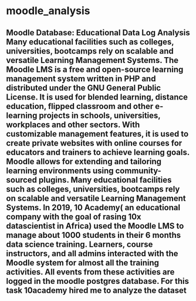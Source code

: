 # moodle_analysis
## Moodle Database: Educational Data Log Analysis Many educational facilities such as colleges, universities, bootcamps rely on scalable and versatile Learning Management Systems.  The Moodle LMS  is a free and open-source learning management system written in PHP and distributed under the GNU General Public License. It is used for blended learning, distance education, flipped classroom and other e-learning projects in schools, universities, workplaces and other sectors. With customizable management features, it is used to create private websites with online courses for educators and trainers to achieve learning goals. Moodle allows for extending and tailoring learning environments using community-sourced plugins.  Many educational facilities such as colleges, universities, bootcamps rely on scalable and versatile Learning Management Systems.   In 2019, 10 Academy( an educational company with the goal of rasing 10x datascientist in Africa) used the Moodle LMS to manage about 1000 students in their 6 months data science training. Learners, course instructors, and all admins interacted with the Moodle system for almost all the training activities. All events from these activities are logged in the moodle postgres database.  For this task 10academy hired me to analyze the dataset
